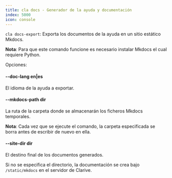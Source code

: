 ```yaml
---
title: cla docs - Generador de la ayuda y documentación
index: 5000
icon: console
---
```


`cla docs-export`: Exporta los documentos de la ayuda en un sitio estático Mkdocs.

**Nota**: Para que este comando funcione es necesario instalar Mkdocs el cual requiere Python.

Opciones:

#### --doc-lang en|es

El idioma de la ayuda a exportar.

#### --mkdocs-path dir

La ruta de la carpeta donde se almacenarán los ficheros Mkdocs temporales.

**Nota**: Cada vez que se ejecute el comando, la carpeta especificada se borra antes de escribir de nuevo en ella.

#### --site-dir dir

El destino final de los documentos generados.

Si no se especifica el directorio, la documentación se crea bajo `/static/mkdocs` en el servidor de Clarive.
